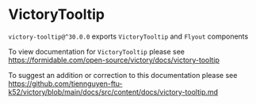 # VictoryTooltip

`victory-tooltip@^30.0.0` exports `VictoryTooltip` and `Flyout` components

To view documentation for `VictoryTooltip` please see https://formidable.com/open-source/victory/docs/victory-tooltip

To suggest an addition or correction to this documentation please see https://github.com/tiennguyen-ftu-k52/victory/blob/main/docs/src/content/docs/victory-tooltip.md